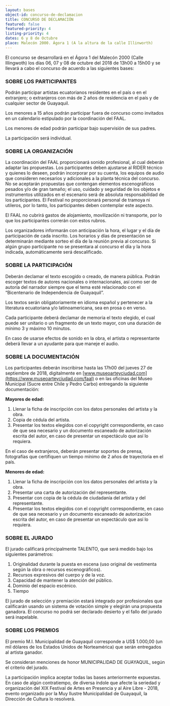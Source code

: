 ```yaml
---
layout: bases
object-id: concurso-de-declamacion
title: CONCURSO DE DECLAMACIÓN
featured: false
featured-priority: 4
listing-priority: 4
dates: 6 y 8 de Octubre
place: Malecón 2000. Ágora 1 (A la altura de la calle Illinworth)
---
```

El concurso se desarrollará en el Ágora 1 del Malecón 2000 (Calle Illingwoth) los días 06, 07 y 08 de octubre del 2018 de 13h00 a 15h00 y se llevará a cabo el concurso de acuerdo a las siguientes bases:

### SOBRE LOS PARTICIPANTES

Podrán participar artistas ecuatorianos residentes en el país o en el extranjero; o extranjeros con más de 2 años de residencia en el país y de cualquier sector de Guayaquil.

Los menores a 15 años podrán participar fuera de concurso como invitados en un calendario estipulado por la coordinación del FAAL.

Los menores de edad podrán participar bajo supervisión de sus padres.

La participación será individual.

### SOBRE LA ORGANIZACIÓN

La coordinación del FAAL proporcionará sonido profesional, al cual deberán adaptar las propuestas. Los participantes deben ajustarse al RIDER técnico y quienes lo deseen, podrán incorporar por su cuenta, los equipos de audio que consideren necesarios y adicionales a la planta técnica del concurso. No se aceptarán propuestas que contengan elementos escenográficos pesados y/o de gran tamaño; el uso, cuidado y seguridad de los objetos e instrumentos utilizados en el escenario será de absoluta responsabilidad de los participantes. El Festival no proporcionará personal de tramoya ni utileros, por lo tanto, los participantes deben contemplar este aspecto.

El FAAL no cubrirá gastos de alojamiento, movilización ni transporte, por lo que los participantes correrán con estos rubros.

Los organizadores informarán con anticipación la hora, el lugar y el día de participación de cada inscrito. Los horarios y días de presentación se determinarán mediante sorteo el día de la reunión previa al concurso. Si algún grupo participante no se presentara al concurso el día y la hora indicada, automáticamente será descalificado.

### SOBRE LA PARTICIPACIÓN

Deberán declamar el texto escogido o creado, de manera pública. Podrán escoger textos de autores nacionales o internacionales, así como ser de autoría del narrador siempre que el tema esté relacionado con el “Bicentenario de Independencia de Guayaquil”.

Los textos serán obligatoriamente en idioma español y pertenecer a la literatura ecuatoriana y/o latinoamericana, sea en prosa o en verso.

Cada participante deberá declamar de memoria el texto elegido, el cual puede ser unitario o un fragmento de un texto mayor, con una duración de mínimo 3 y máximo 10 minutos.

En caso de usarse efectos de sonido en la obra, el artista o representante deberá llevar a un ayudante para que maneje el audio.

### SOBRE LA DOCUMENTACIÓN 

Los participantes deberán inscribirse hasta las 17h00 del jueves 27 de septiembre de 2018, digitalmente en [www.museoarteyciudad.com](https://www.museoarteyciudad.com/faal) o en las oficinas del Museo Municipal (Sucre entre Chile y Pedro Carbo) entregando la siguiente documentación:

**Mayores de edad:**

1. Llenar la ficha de inscripción con los datos personales del artista y la obra.
1. Copia de cédula del artista.
1. Presentar los textos elegidos con el copyright correspondiente, en caso de que sea necesario y un documento escaneado de autorización escrita del autor, en caso de presentar un espectáculo que así lo requiera.

En el caso de extranjeros, deberán presentar soportes de prensa, fotografías que certifiquen un tiempo mínimo de 2 años de trayectoria en el país.

**Menores de edad:**

1. Llenar la ficha de inscripción con los datos personales del artista y la obra.
1. Presentar una carta de autorización del representante.
1. Presentar con copia de la cédula de ciudadanía del artista y del representante.
1. Presentar los textos elegidos con el copyright correspondiente, en caso de que sea necesario y un documento escaneado de autorización escrita del autor, en caso de presentar un espectáculo que así lo requiera.

### SOBRE EL JURADO

El jurado calificará principalmente TALENTO, que será medido bajo los siguientes parámetros:

1. Originalidad durante la puesta en escena (uso original de vestimenta según la obra o recursos escenográficos).
1. Recursos expresivos del cuerpo y de la voz.
1. Capacidad de mantener la atención del público.
1. Dominio del espacio escénico.
1. Tiempo

El jurado de selección y premiación estará integrado por profesionales que calificarán usando un sistema de votación simple y elegirán una propuesta ganadora. El concurso no podrá ser declarado desierto y el fallo del jurado será inapelable.

### SOBRE LOS PREMIOS

El premio M.I. Municipalidad de Guayaquil corresponde a US$ 1.000,00 (un mil dólares de los Estados Unidos de Norteamérica) que serán entregados al artista ganador.

Se consideran menciones de honor MUNICIPALIDAD DE GUAYAQUIL, según el criterio del jurado.

La participación implica aceptar todas las bases anteriormente expuestas. En caso de algún contratiempo, de diversa índole que afecte la seriedad y organización del XIX Festival de Artes en Presencia y al Aire Libre - 2018, evento organizado por la Muy Ilustre Municipalidad de Guayaquil, la Dirección de Cultura lo resolverá.